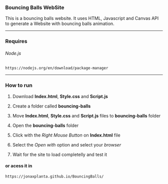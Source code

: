 
### Bouncing Balls WebSite 
This is a bouncing balls website. It uses HTML, Javascript and Canvas API to generate a Website with bouncing balls animation.

---

### Requires
###### Node.js
```
https://nodejs.org/en/download/package-manager
```

---

### How to run
1. Download **Index.html**, **Style.css** and **Script.js**

2. Create a folder called **bouncing-balls**

3. Move **Index.html**, **Style.css** and **Script.js** files to **bouncing-balls** folder

4. Open the **bouncing-balls** folder

5. Click with the *Right Mouse Button* on **Index.html** file 

6. Select the *Open with* option and select your *browser*

7. Wait for the site to load completelly and test it

#### or acess it in

```
https://jonaxplanta.github.io/BouncingBalls/
```

